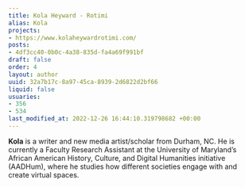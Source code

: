 ```yaml
---
title: Kola Heyward - Rotimi
alias: Kola
projects:
- https://www.kolaheywardrotimi.com/
posts:
- 4df3cc40-0b0c-4a38-835d-fa4a69f991bf
draft: false
order: 4
layout: author
uuid: 32a7b17c-8a97-45ca-8939-2d6822d2bf66
liquid: false
usuaries:
- 356
- 534
last_modified_at: 2022-12-26 16:44:10.319798682 +00:00
---
```


<p><strong>Kola</strong> is a writer and new media artist/scholar from Durham, NC. He is currently a Faculty Research Assistant at the University of Maryland’s African American History, Culture, and Digital Humanities initiative (AADHum), where he studies how different societies engage with and create virtual spaces.</p>